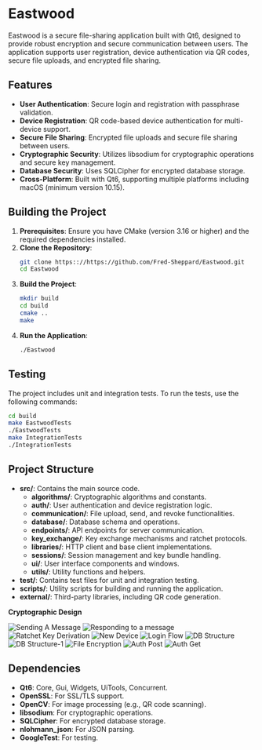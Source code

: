# Eastwood

Eastwood is a secure file-sharing application built with Qt6, designed to provide robust encryption and secure communication between users. The application supports user registration, device authentication via QR codes, secure file uploads, and encrypted file sharing.

## Features

- **User Authentication**: Secure login and registration with passphrase validation.
- **Device Registration**: QR code-based device authentication for multi-device support.
- **Secure File Sharing**: Encrypted file uploads and secure file sharing between users.
- **Cryptographic Security**: Utilizes libsodium for cryptographic operations and secure key management.
- **Database Security**: Uses SQLCipher for encrypted database storage.
- **Cross-Platform**: Built with Qt6, supporting multiple platforms including macOS (minimum version 10.15).

## Building the Project

1. **Prerequisites**: Ensure you have CMake (version 3.16 or higher) and the required dependencies installed.
2. **Clone the Repository**: 
   ```bash
   git clone https:://https://github.com/Fred-Sheppard/Eastwood.git
   cd Eastwood
   ```
3. **Build the Project**:
   ```bash
   mkdir build
   cd build
   cmake ..
   make
   ```
4. **Run the Application**:
   ```bash
   ./Eastwood
   ```

## Testing

The project includes unit and integration tests. To run the tests, use the following commands:

```bash
cd build
make EastwoodTests
./EastwoodTests
make IntegrationTests
./IntegrationTests
```

## Project Structure

- **src/**: Contains the main source code.
  - **algorithms/**: Cryptographic algorithms and constants.
  - **auth/**: User authentication and device registration logic.
  - **communication/**: File upload, send, and revoke functionalities.
  - **database/**: Database schema and operations.
  - **endpoints/**: API endpoints for server communication.
  - **key_exchange/**: Key exchange mechanisms and ratchet protocols.
  - **libraries/**: HTTP client and base client implementations.
  - **sessions/**: Session management and key bundle handling.
  - **ui/**: User interface components and windows.
  - **utils/**: Utility functions and helpers.
- **test/**: Contains test files for unit and integration testing.
- **scripts/**: Utility scripts for building and running the application.
- **external/**: Third-party libraries, including QR code generation.

**Cryptographic Design**

![Sending A Message](https://github.com/user-attachments/assets/cdc78429-ae19-4e64-a03b-e99fc30ae9b0)
![Responding to a message](https://github.com/user-attachments/assets/67f94434-57aa-4dbe-a642-0aa4700308cf)
![Ratchet Key Derivation](https://github.com/user-attachments/assets/e51c3bd5-2f07-4a7e-99dc-f61f04fe3f7a)
![New Device](https://github.com/user-attachments/assets/3293850e-a39a-4926-b763-b803f0d6761c)
![Login Flow](https://github.com/user-attachments/assets/9d93869e-210b-454f-8f48-a2df00f32bcb)
![DB Structure](https://github.com/user-attachments/assets/482e0aaa-ef79-4386-9dc8-cf40deef7edc)
![DB Structure-1](https://github.com/user-attachments/assets/b240c9c3-b5b8-44ae-840a-a3b4af5c9234)
![File Encryption](https://github.com/user-attachments/assets/c859ee5c-24a5-4ec5-96bd-787d4cd6191d)
![Auth Post](https://github.com/user-attachments/assets/c097ceae-31bc-4fb9-9e77-405575d33103)
![Auth Get](https://github.com/user-attachments/assets/e5e7bda4-ad79-4658-9486-382b03d7485e)


## Dependencies

- **Qt6**: Core, Gui, Widgets, UiTools, Concurrent.
- **OpenSSL**: For SSL/TLS support.
- **OpenCV**: For image processing (e.g., QR code scanning).
- **libsodium**: For cryptographic operations.
- **SQLCipher**: For encrypted database storage.
- **nlohmann_json**: For JSON parsing.
- **GoogleTest**: For testing.
